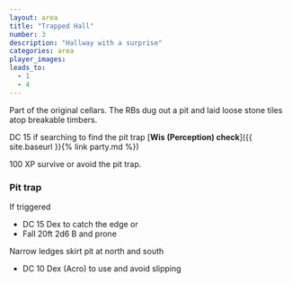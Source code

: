 ```yaml
---
layout: area
title: "Trapped Hall"
number: 3
description: "Hallway with a surprise"
categories: area
player_images:
leads_to:
  - 1
  - 4
---
```

Part of the original cellars.  The RBs dug out a pit and laid loose stone tiles atop breakable timbers.

DC 15 if searching to find the pit trap [**Wis (Perception) check**]({{ site.baseurl }}{% link party.md %})

100 XP survive or avoid the pit trap.

### Pit trap
If triggered
* DC 15 Dex to catch the edge or
* Fall 20ft 2d6 B and prone

Narrow ledges skirt pit at north and south
* DC 10 Dex (Acro) to use and avoid slipping
